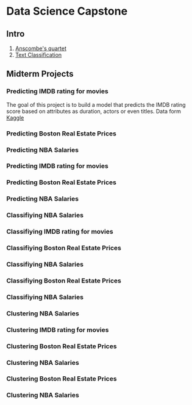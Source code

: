 # Data Science Capstone

## Intro

1. [Anscombe's quartet](https://colab.research.google.com/github/emmanueliarussi/DataScienceCapstone/blob/master/1_Anscombe/anscombe.ipynb)
2. [Text Classification](https://colab.research.google.com/github/emmanueliarussi/DataScienceCapstone/blob/master/2_TextClassification/text_classifier.ipynb)

## Midterm Projects

### Predicting IMDB rating for movies
The goal of this project is to build a model that predicts the IMDB rating score based on attributes as duration, actors or even titles. 
Data form [Kaggle](https://www.kaggle.com/carolzhangdc/imdb-5000-movie-dataset)

### Predicting Boston Real Estate Prices

### Predicting NBA Salaries 

### Predicting IMDB rating for movies

### Predicting Boston Real Estate Prices

### Predicting NBA Salaries 

### Classifiying NBA Salaries 

### Classifiying IMDB rating for movies

### Classifiying Boston Real Estate Prices

### Classifiying NBA Salaries 

### Classifiying Boston Real Estate Prices

### Classifiying NBA Salaries 

### Clustering NBA Salaries 

### Clustering IMDB rating for movies

### Clustering Boston Real Estate Prices

### Clustering NBA Salaries 

### Clustering Boston Real Estate Prices

### Clustering NBA Salaries 
